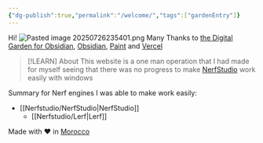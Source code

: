 ```yaml
---
{"dg-publish":true,"permalink":"/welcome/","tags":["gardenEntry"]}
---
```


Hi! 
![Pasted image 20250726235401.png](/img/user/Assets/Pasted%20image%2020250726235401.png)
Many Thanks to [the Digital Garden for Obsidian](https://dg-docs.ole.dev/), [Obsidian](https://obsidian.md/), [Paint](https://apps.microsoft.com/detail/9pcfs5b6t72h?hl=en-US&gl=US) and [Vercel](https://vercel.com)

> [!LEARN] About
> This website is a one man operation that I had made for myself seeing that there was no progress to make [NerfStudio](https://docs.nerf.studio/index.html) work easily with windows

Summary for Nerf engines I was able to make work easily:
* [[Nerfstudio/NerfStudio\|NerfStudio]]
	* [[Nerfstudio/Lerf\|Lerf]]

Made with ❤️ in [Morocco](https://www.google.com/search?q=Morocco&client=firefox-b-d&sca_esv=0c2e3acf227f4533&sxsrf=AE3TifPxQHRmqHBLU2o4tpsh0hnbHAfeew%3A1753568930760&ei=olaFaJOgLoqIkdUP2br16AM&ved=0ahUKEwiT-dOpyduOAxUKRKQEHVldHT0Q4dUDCBA&uact=5&oq=Morocco&gs_lp=Egxnd3Mtd2l6LXNlcnAiB01vcm9jY28yChAjGIAEGCcYigUyChAuGIAEGEMYigUyChAAGIAEGEMYigUyChAAGIAEGEMYigUyChAAGIAEGEMYigUyChAAGIAEGEMYigUyChAAGIAEGEMYigUyChAAGIAEGEMYigUyChAAGIAEGEMYigUyDhAuGIAEGMcBGMsBGK8BSP8fULAFWP8JcAF4AZABAJgBfaAB0QKqAQMwLjO4AQPIAQD4AQGYAgSgAt8CwgIKEAAYsAMY1gQYR8ICDRAAGIAEGLADGEMYigXCAgYQABgHGB7CAgcQLhiABBgKwgIHEAAYgAQYCsICDRAuGIAEGMcBGAoYrwGYAwCIBgGQBgySBwMxLjOgB7slsgcDMC4zuAfbAsIHAzItNMgHDQ&sclient=gws-wiz-serp) 